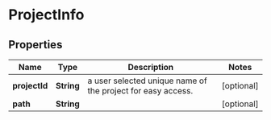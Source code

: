 

# ProjectInfo



## Properties

| Name | Type | Description | Notes |
|------------ | ------------- | ------------- | -------------|
|**projectId** | **String** | a user selected unique name of the project for easy access. |  [optional] |
|**path** | **String** |  |  [optional] |



